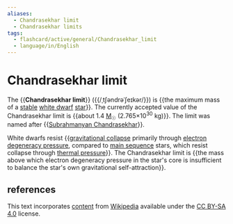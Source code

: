 ```yaml
---
aliases:
  - Chandrasekhar limit
  - Chandrasekhar limits
tags:
  - flashcard/active/general/Chandrasekhar_limit
  - language/in/English
---
```


# Chandrasekhar limit

The {{__Chandrasekhar limit__}} ({{/ˌtʃəndrəˈʃeɪkər/}}) is {{the maximum mass of a [stable](hydrostatic%20equilibrium.md) [white dwarf](white%20dwarf.md) [star](star.md)}}. The currently accepted value of the Chandrasekhar limit is {{about 1.4 [M<sub>☉</sub>](solar%20mass.md) (2.765×10<sup>30</sup> kg)}}. The limit was named after {{[Subrahmanyan Chandrasekhar](Subrahmanyan%20Chandrasekhar.md)}}. <!--SR:!2024-10-08,40,250!2024-09-01,18,250!2024-10-24,61,310!2024-10-12,42,250!2024-09-16,28,270-->

White dwarfs resist {{[gravitational collapse](gravitational%20collapse.md) primarily through [electron degeneracy pressure](electron%20degeneracy%20pressure.md), compared to [main sequence](main%20sequence.md) stars, which resist collapse through [thermal pressure](pressure.md#pressure%20of%20an%20ideal%20gas)}}. The Chandrasekhar limit is {{the mass above which electron degeneracy pressure in the star's core is insufficient to balance the star's own gravitational self-attraction}}. <!--SR:!2024-09-17,29,270!2024-10-19,51,290-->

## references

This text incorporates [content](https://en.wikipedia.org/wiki/Chandrasekhar_limit) from [Wikipedia](Wikipedia.md) available under the [CC BY-SA 4.0](https://creativecommons.org/licenses/by-sa/4.0/) license.
